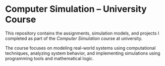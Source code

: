 #  Computer Simulation – University Course

This repository contains the assignments, simulation models, and projects I completed as part of the *Computer Simulation* course at university.

The course focuses on modeling real-world systems using computational techniques, analyzing system behavior, and implementing simulations using programming tools and mathematical logic.

